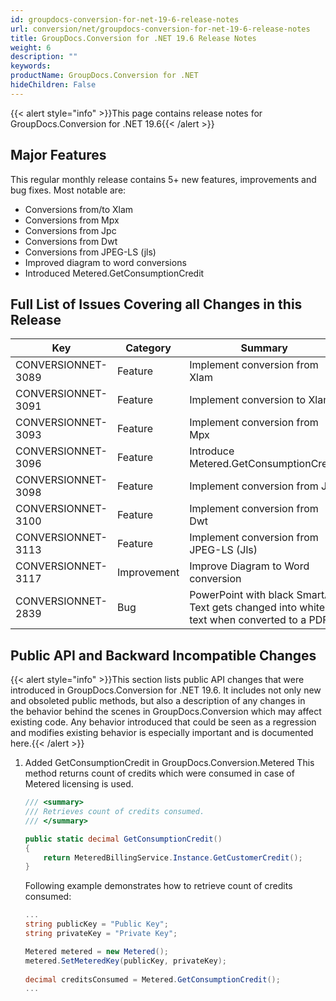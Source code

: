 ```yaml
---
id: groupdocs-conversion-for-net-19-6-release-notes
url: conversion/net/groupdocs-conversion-for-net-19-6-release-notes
title: GroupDocs.Conversion for .NET 19.6 Release Notes
weight: 6
description: ""
keywords: 
productName: GroupDocs.Conversion for .NET
hideChildren: False
---
```

{{< alert style="info" >}}This page contains release notes for GroupDocs.Conversion for .NET 19.6{{< /alert >}}

## Major Features

This regular monthly release contains 5+ new features, improvements and bug fixes. Most notable are: 

*   Conversions from/to Xlam
*   Conversions from Mpx
*   Conversions from Jpc
*   Conversions from Dwt
*   Conversions from JPEG-LS (jls)
*   Improved diagram to word conversions
*   Introduced Metered.GetConsumptionCredit

## Full List of Issues Covering all Changes in this Release

| Key | Category | Summary |
| --- | --- | --- |
| CONVERSIONNET-3089 | Feature | Implement conversion from Xlam |
| CONVERSIONNET-3091 | Feature | Implement conversion to Xlam |
| CONVERSIONNET-3093 | Feature | Implement conversion from Mpx |
| CONVERSIONNET-3096 | Feature | Introduce Metered.GetConsumptionCredit |
| CONVERSIONNET-3098 | Feature | Implement conversion from Jpc |
| CONVERSIONNET-3100 | Feature | Implement conversion from Dwt |
| CONVERSIONNET-3113 | Feature | Implement conversion from JPEG-LS (Jls) |
| CONVERSIONNET-3117 | Improvement | Improve Diagram to Word conversion |
| CONVERSIONNET-2839 | Bug | PowerPoint with black SmartArt Text gets changed into white text when converted to a PDF |

## Public API and Backward Incompatible Changes

{{< alert style="info" >}}This section lists public API changes that were introduced in GroupDocs.Conversion for .NET 19.6. It includes not only new and obsoleted public methods, but also a description of any changes in the behavior behind the scenes in GroupDocs.Conversion which may affect existing code. Any behavior introduced that could be seen as a regression and modifies existing behavior is especially important and is documented here.{{< /alert >}}

1.  Added GetConsumptionCredit in GroupDocs.Conversion.Metered
    This method returns count of credits which were consumed in case of Metered licensing is used.
    
    ```csharp
    /// <summary>
    /// Retrieves count of credits consumed.
    /// </summary>
    
    public static decimal GetConsumptionCredit()
    {
        return MeteredBillingService.Instance.GetCustomerCredit();
    }
    ```
    
    Following example demonstrates how to retrieve count of credits consumed:
    
    ```csharp
    ...
    string publicKey = "Public Key";
    string privateKey = "Private Key";
    
    Metered metered = new Metered();
    metered.SetMeteredKey(publicKey, privateKey);
     
    decimal creditsConsumed = Metered.GetConsumptionCredit();
    ...
    ```
